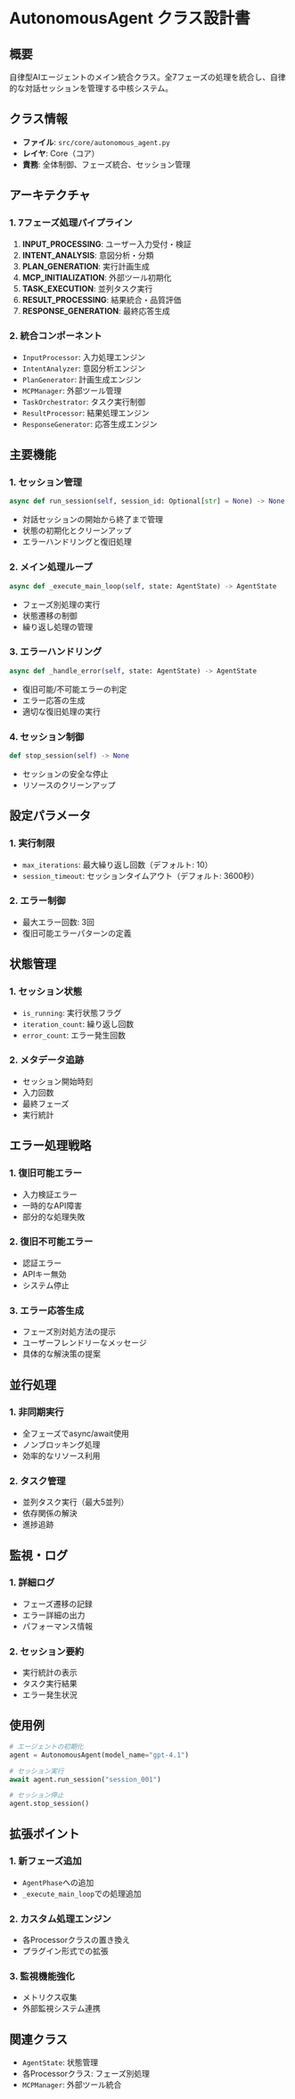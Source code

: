 # AutonomousAgent クラス設計書

## 概要
自律型AIエージェントのメイン統合クラス。全7フェーズの処理を統合し、自律的な対話セッションを管理する中核システム。

## クラス情報
- **ファイル**: `src/core/autonomous_agent.py`
- **レイヤ**: Core（コア）
- **責務**: 全体制御、フェーズ統合、セッション管理

## アーキテクチャ

### 1. 7フェーズ処理パイプライン
1. **INPUT_PROCESSING**: ユーザー入力受付・検証
2. **INTENT_ANALYSIS**: 意図分析・分類
3. **PLAN_GENERATION**: 実行計画生成
4. **MCP_INITIALIZATION**: 外部ツール初期化
5. **TASK_EXECUTION**: 並列タスク実行
6. **RESULT_PROCESSING**: 結果統合・品質評価
7. **RESPONSE_GENERATION**: 最終応答生成

### 2. 統合コンポーネント
- `InputProcessor`: 入力処理エンジン
- `IntentAnalyzer`: 意図分析エンジン
- `PlanGenerator`: 計画生成エンジン
- `MCPManager`: 外部ツール管理
- `TaskOrchestrator`: タスク実行制御
- `ResultProcessor`: 結果処理エンジン
- `ResponseGenerator`: 応答生成エンジン

## 主要機能

### 1. セッション管理
```python
async def run_session(self, session_id: Optional[str] = None) -> None
```
- 対話セッションの開始から終了まで管理
- 状態の初期化とクリーンアップ
- エラーハンドリングと復旧処理

### 2. メイン処理ループ
```python
async def _execute_main_loop(self, state: AgentState) -> AgentState
```
- フェーズ別処理の実行
- 状態遷移の制御
- 繰り返し処理の管理

### 3. エラーハンドリング
```python
async def _handle_error(self, state: AgentState) -> AgentState
```
- 復旧可能/不可能エラーの判定
- エラー応答の生成
- 適切な復旧処理の実行

### 4. セッション制御
```python
def stop_session(self) -> None
```
- セッションの安全な停止
- リソースのクリーンアップ

## 設定パラメータ

### 1. 実行制限
- `max_iterations`: 最大繰り返し回数（デフォルト: 10）
- `session_timeout`: セッションタイムアウト（デフォルト: 3600秒）

### 2. エラー制御
- 最大エラー回数: 3回
- 復旧可能エラーパターンの定義

## 状態管理

### 1. セッション状態
- `is_running`: 実行状態フラグ
- `iteration_count`: 繰り返し回数
- `error_count`: エラー発生回数

### 2. メタデータ追跡
- セッション開始時刻
- 入力回数
- 最終フェーズ
- 実行統計

## エラー処理戦略

### 1. 復旧可能エラー
- 入力検証エラー
- 一時的なAPI障害
- 部分的な処理失敗

### 2. 復旧不可能エラー
- 認証エラー
- APIキー無効
- システム停止

### 3. エラー応答生成
- フェーズ別対処方法の提示
- ユーザーフレンドリーなメッセージ
- 具体的な解決策の提案

## 並行処理

### 1. 非同期実行
- 全フェーズでasync/await使用
- ノンブロッキング処理
- 効率的なリソース利用

### 2. タスク管理
- 並列タスク実行（最大5並列）
- 依存関係の解決
- 進捗追跡

## 監視・ログ

### 1. 詳細ログ
- フェーズ遷移の記録
- エラー詳細の出力
- パフォーマンス情報

### 2. セッション要約
- 実行統計の表示
- タスク実行結果
- エラー発生状況

## 使用例

```python
# エージェントの初期化
agent = AutonomousAgent(model_name="gpt-4.1")

# セッション実行
await agent.run_session("session_001")

# セッション停止
agent.stop_session()
```

## 拡張ポイント

### 1. 新フェーズ追加
- `AgentPhase`への追加
- `_execute_main_loop`での処理追加

### 2. カスタム処理エンジン
- 各Processorクラスの置き換え
- プラグイン形式での拡張

### 3. 監視機能強化
- メトリクス収集
- 外部監視システム連携

## 関連クラス
- `AgentState`: 状態管理
- 各Processorクラス: フェーズ別処理
- `MCPManager`: 外部ツール統合 